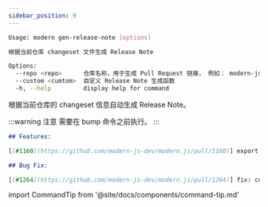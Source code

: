 ```yaml
---
sidebar_position: 9
---
```


```bash
Usage: modern gen-release-note [options]

根据当前仓库 changeset 文件生成 Release Note

Options:
  --repo <repo>      仓库名称，用于生成 Pull Request 链接， 例如： modern-js-dev/modern.js
  --custom <cumtom>  自定义 Release Note 生成函数
  -h, --help         display help for command
```

根据当前仓库的 changeset 信息自动生成 Release Note。

:::warning 注意
需要在 bump 命令之前执行。
:::

``` markdown
## Features:

[[#1160](https://github.com/modern-js-dev/modern.js/pull/1160)] export ExecaError type -- targeral

## Bug Fix:

[[#1264](https://github.com/modern-js-dev/modern.js/pull/1264)] fix: conventional router app use App.init not work -- Belinda Cao

```

import CommandTip from '@site/docs/components/command-tip.md'

<CommandTip />
